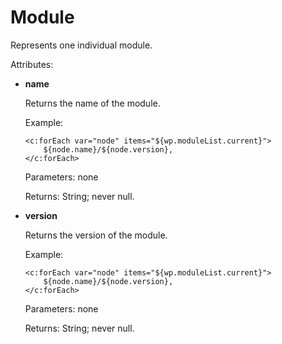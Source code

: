 # Module 

Represents one individual module.

Attributes:

-   **name**

    Returns the name of the module.

    Example:

    ```
    <c:forEach var="node" items="${wp.moduleList.current}">   
        ${node.name}/${node.version},
    </c:forEach>
    ```

    Parameters: none

    Returns: String; never null.

-   **version**

    Returns the version of the module.

    Example:

    ```
    <c:forEach var="node" items="${wp.moduleList.current}">   
        ${node.name}/${node.version},
    </c:forEach>
    ```

    Parameters: none

    Returns: String; never null.


